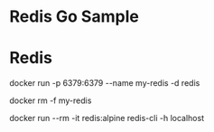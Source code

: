 # Redis Go Sample


# Redis
docker run -p 6379:6379 --name my-redis -d redis

docker rm -f my-redis

docker run --rm -it redis:alpine redis-cli -h localhost
